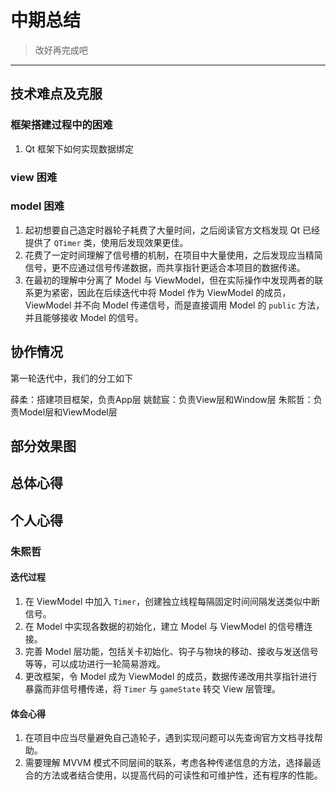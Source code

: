 # 中期总结

> 改好再完成吧

---------

## 技术难点及克服

### 框架搭建过程中的困难

1. Qt 框架下如何实现数据绑定

### view 困难

### model 困难

1. 起初想要自己造定时器轮子耗费了大量时间，之后阅读官方文档发现 Qt 已经提供了 `QTimer` 类，使用后发现效果更佳。
2. 花费了一定时间理解了信号槽的机制，在项目中大量使用，之后发现应当精简信号，更不应通过信号传递数据，而共享指针更适合本项目的数据传递。
3. 在最初的理解中分离了 Model 与 ViewModel，但在实际操作中发现两者的联系更为紧密，因此在后续迭代中将 Model 作为 ViewModel 的成员，ViewModel 并不向 Model 传递信号，而是直接调用 Model 的 `public` 方法，并且能够接收 Model 的信号。

## 协作情况

第一轮迭代中，我们的分工如下

薛柔：搭建项目框架，负责App层
姚懿宸：负责View层和Window层
朱熙哲：负责Model层和ViewModel层

## 部分效果图

## 总体心得

## 个人心得

### 朱熙哲

#### 迭代过程

1. 在 ViewModel 中加入 `Timer`，创建独立线程每隔固定时间间隔发送类似中断信号。
2. 在 Model 中实现各数据的初始化，建立 Model 与 ViewModel 的信号槽连接。
3. 完善 Model 层功能，包括关卡初始化、钩子与物块的移动、接收与发送信号等等，可以成功进行一轮简易游戏。
4. 更改框架，令 Model 成为 ViewModel 的成员，数据传递改用共享指针进行暴露而非信号槽传递，将 `Timer` 与 `gameState` 转交 View 层管理。

#### 体会心得

1. 在项目中应当尽量避免自己造轮子，遇到实现问题可以先查询官方文档寻找帮助。
2. 需要理解 MVVM 模式不同层间的联系，考虑各种传递信息的方法，选择最适合的方法或者结合使用，以提高代码的可读性和可维护性，还有程序的性能。
